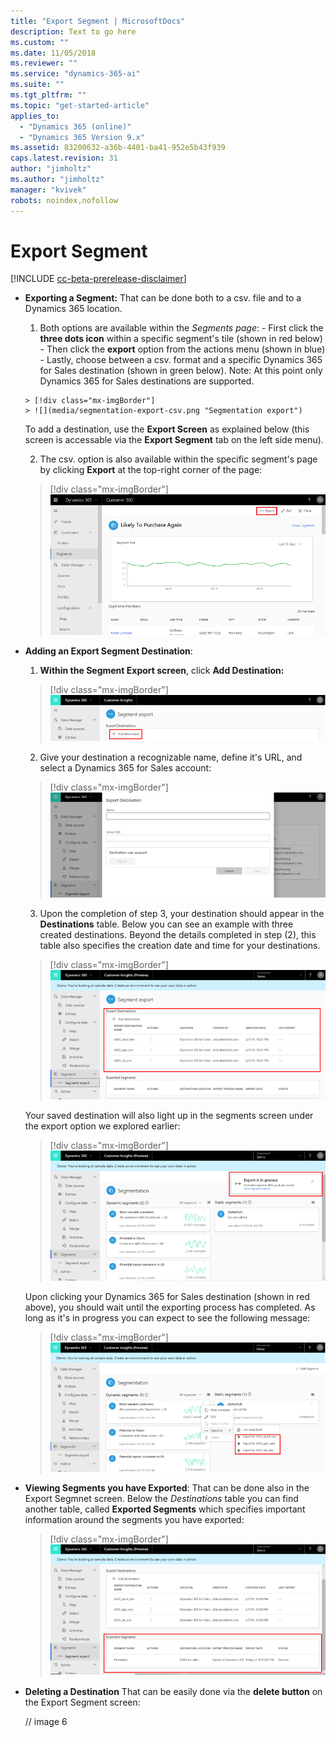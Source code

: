 ```yaml
---
title: "Export Segment | MicrosoftDocs"
description: Text to go here
ms.custom: ""
ms.date: 11/05/2018
ms.reviewer: ""
ms.service: "dynamics-365-ai"
ms.suite: ""
ms.tgt_pltfrm: ""
ms.topic: "get-started-article"
applies_to: 
  - "Dynamics 365 (online)"
  - "Dynamics 365 Version 9.x"
ms.assetid: 83200632-a36b-4401-ba41-952e5b43f939
caps.latest.revision: 31
author: "jimholtz"
ms.author: "jimholtz"
manager: "kvivek"
robots: noindex,nofollow
---
```

# Export Segment

[!INCLUDE [cc-beta-prerelease-disclaimer](../includes/cc-beta-prerelease-disclaimer.md)]

- **Exporting a Segment:** That can be done both to a csv. file and to a Dynamics 365 location.

    1. Both options are available within the *Segments page*: 
      - First click the **three dots icon** within a specific segment's tile (shown in red below)
      - Then click the **export** option from the actions menu (shown in blue)
      - Lastly, choose between a csv. format and a specific Dynamics 365 for Sales destination (shown in green below). Note: At this point only Dynamics 365 for Sales destinations are supported. 
      
      > [!div class="mx-imgBorder"] 
      > ![](media/segmentation-export-csv.png "Segmentation export")
      
     To add a destination, use the **Export Screen** as explained below (this screen is accessable via the **Export Segment** tab on the left side menu).
      
    2. The csv. option is also available within the specific segment's page by clicking **Export** at the top-right corner of the page:

    > [!div class="mx-imgBorder"] 
    > ![](media/segment-menu-export-top.png "Export segment")
    

- **Adding an Export Segment Destination**:
    1. **Within the Segment Export screen**, click **Add Destination:**

    > [!div class="mx-imgBorder"] 
    > ![](media/segmentation-add-destination.png "Segmentation add destination")

    2. Give your destination a recognizable name, define it's URL, and select a Dynamics 365 for Sales account:

    > [!div class="mx-imgBorder"] 
    > ![](media/segmentation-export-destination.png "Segmentation export destination")

    3. Upon the completion of step 3, your destination should appear in the **Destinations** table. Below you can see an example with three created destinations. Beyond the details completed in step (2), this table also specifies the creation date and time for your destinations.

    > [!div class="mx-imgBorder"] 
    > ![](media/segmentation-export-destination2.png "Segmentation add destination")
    
    Your saved destination will also light up in the segments screen under the export option we explored earlier:
    
    > [!div class="mx-imgBorder"] 
    > ![](media/segmentation-export-in-process.png "Segmentation export in process")
    
    Upon clicking your Dynamics 365 for Sales destination (shown in red above), you should wait until the exporting process has completed. As long as it's in progress you can expect to see the following message:
    
    > [!div class="mx-imgBorder"] 
    > ![](media/segmentation-export-destination3.png "Segmentation destination")


 - **Viewing Segments you have Exported**:
    That can be done also in the Export Segmnet screen. Below the *Destinations* table you can find another table, called **Exported Segments** which specifies important information around the segments you have exported: 
    
    > [!div class="mx-imgBorder"] 
    > ![](media/segmentation-export-segments.png "Segmentation export segments")


- **Deleting a Destination**
That can be easily done via the **delete button** on the Export Segment screen:

   // image 6
